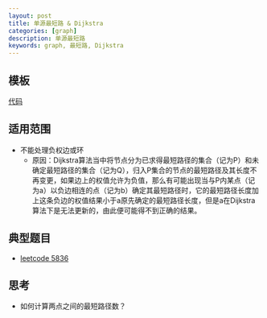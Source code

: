 ```yaml
---
layout: post
title: 单源最短路 & Dijkstra
categories: [graph]
description: 单源最短路
keywords: graph, 最短路, Dijkstra
---
```



## 模板
[代码](https://github.com/joeyzyz/leetcode-template/blob/main/graph/dijkstra.py)

## 适用范围
* 不能处理负权边或环
    - 原因：Dijkstra算法当中将节点分为已求得最短路径的集合（记为P）和未确定最短路径的集合（记为Q），归入P集合的节点的最短路径及其长度不再变更，如果边上的权值允许为负值，那么有可能出现当与P内某点（记为a）以负边相连的点（记为b）确定其最短路径时，它的最短路径长度加上这条负边的权值结果小于a原先确定的最短路径长度，但是a在Dijkstra算法下是无法更新的，由此便可能得不到正确的结果。


## 典型题目
* [leetcode 5836](https://leetcode-cn.com/problems/number-of-ways-to-arrive-at-destination/)

## 思考
* 如何计算两点之间的最短路径数？